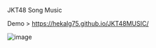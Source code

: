 JKT48 Song Music

Demo > https://hekalg75.github.io/JKT48MUSIC/


![image](https://github.com/HekalG75/JKT48MUSIC/assets/129151011/7d1f1dd1-79a1-4840-9c7b-83142a627f7b)

